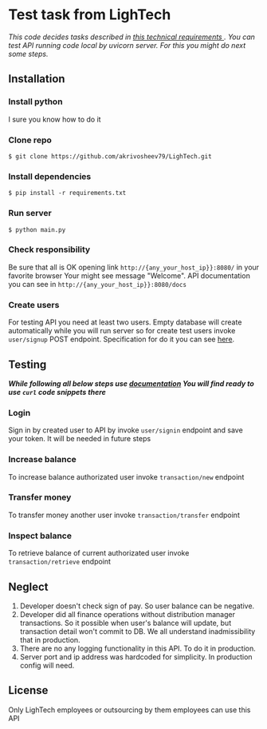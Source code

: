 # Test task from LighTech
_This code decides tasks described in <a href="https://docs.google.com/document/d/1zCC8fZwi9Zs2I77d-NbQP0GXVYQ7dI_snYO1g-fFjTg/mobilebasic"> this technical requirements </a>. You can test API running code local by uvicorn server. For this you might do next some steps._

## Installation
### Install python
I sure you know how to do it

### Clone repo
```commandline
$ git clone https://github.com/akrivosheev79/LighTech.git
```

### Install dependencies
```commandline
$ pip install -r requirements.txt
```

### Run server
```commandline
$ python main.py
```

### Check responsibility

Be sure that all is OK opening link `http://{any_your_host_ip}}:8080/` in your favorite browser
Your might see message "Welcome". API documentation you can see in `http://{any_your_host_ip}}:8080/docs`

### Create users

For testing API you need at least two users. Empty database will create automatically while you will 
run server so for create test users invoke `user/signup` POST endpoint. Specification for do it
you can see [here](http://localhost:8080/docs).

## Testing

__*While following all below steps use [documentation](http://localhost:8080/docs) You will find
ready to use `curl` code snippets there*__ 

### Login
Sign in by created user to API by invoke `user/signin` endpoint and save your token. 
It will be needed in future steps

### Increase balance
To increase balance authorizated user invoke `transaction/new` endpoint

### Transfer money
To transfer money another user invoke `transaction/transfer` endpoint

### Inspect balance
To retrieve balance of current authorizated user invoke `transaction/retrieve` endpoint

## Neglect
1. Developer doesn't check sign of pay. So user balance can be negative.
2. Developer did all finance operations without distribution manager transactions. 
So it possible when user's balance will update, but transaction detail won't commit to DB. We all
understand inadmissibility that in production.
3. There are no any logging functionality in this API. To do it in production.
4. Server port and ip address was hardcoded for simplicity. In production config will need. 

## License
Only LighTech employees or outsourcing by them employees can use this API